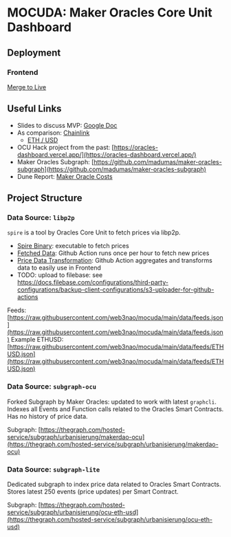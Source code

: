 # MOCUDA: Maker Oracles Core Unit Dashboard

## Deployment

### Frontend

[Merge to Live](https://github.com/web3nao/mocuda/compare/live...main?expand=1)

## Useful Links

- Slides to discuss MVP: [Google Doc](https://docs.google.com/presentation/d/17DbYG1u-Ii7Krky28FbvLd3quCVh7-vR2Z_OqDxiCgg/edit#slide=id.g126f966e658_0_23)
- As comparison: [Chainlink](https://data.chain.link/)
  - [ETH / USD](https://data.chain.link/ethereum/mainnet/crypto-usd/eth-usd)
- OCU Hack project from the past: [https://oracles-dashboard.vercel.app/](https://oracles-dashboard.vercel.app/)
- Maker Oracles Subgraph: [https://github.com/madumas/maker-oracles-subgraph](https://github.com/madumas/maker-oracles-subgraph)
- Dune Report: [Maker Oracle Costs](https://dune.com/madumas/Maker-Oracle-Costs?2.%20Start%20Date=2021-08-01%2000%3A00%3A00)

## Project Structure

### Data Source: `libp2p`

`spire` is a tool by Oracles Core Unit to fetch prices via libp2p.

- [Spire Binary](./spire/): executable to fetch prices
- [Fetched Data](./data/): Github Action runs once per hour to fetch new prices
- [Price Data Transformation](./data-transformation/): Github Action aggregates and transforms data to easily use in Frontend
- TODO: upload to filebase: see https://docs.filebase.com/configurations/third-party-configurations/backup-client-configurations/s3-uploader-for-github-actions

Feeds: [https://raw.githubusercontent.com/web3nao/mocuda/main/data/feeds.json](https://raw.githubusercontent.com/web3nao/mocuda/main/data/feeds.json)
Example ETHUSD: [https://raw.githubusercontent.com/web3nao/mocuda/main/data/feeds/ETHUSD.json](https://raw.githubusercontent.com/web3nao/mocuda/main/data/feeds/ETHUSD.json)

### Data Source: `subgraph-ocu`

Forked Subgraph by Maker Oracles: updated to work with latest `graphcli`. Indexes all Events and Function calls related to the Oracles Smart Contracts. Has no history of price data.

Subgraph: [https://thegraph.com/hosted-service/subgraph/urbanisierung/makerdao-ocu](https://thegraph.com/hosted-service/subgraph/urbanisierung/makerdao-ocu)

### Data Source: `subgraph-lite`

Dedicated subgraph to index price data related to Oracles Smart Contracts. Stores latest 250 events (price updates) per Smart Contract.

Subgraph: [https://thegraph.com/hosted-service/subgraph/urbanisierung/ocu-eth-usd](https://thegraph.com/hosted-service/subgraph/urbanisierung/ocu-eth-usd)
